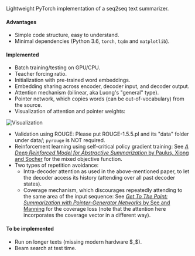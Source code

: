 Lightweight PyTorch implementation of a seq2seq text summarizer.

#### Advantages
* Simple code structure, easy to understand.
* Minimal dependencies (Python 3.6, `torch`, `tqdm` and `matplotlib`).

#### Implemented
* Batch training/testing on GPU/CPU.
* Teacher forcing ratio.
* Initialization with pre-trained word embeddings.
* Embedding sharing across encoder, decoder input, and decoder output.
* Attention mechanism (bilinear, aka Luong's "general" type).
* Pointer network, which copies words (can be out-of-vocabulary) from the source.
* Visualization of attention and pointer weights:

![Visualization](https://user-images.githubusercontent.com/6981180/42974503-765b21f6-8baf-11e8-8928-9b7a88b033a8.png)

* Validation using ROUGE: Please put ROUGE-1.5.5.pl and its "data" folder under data/; `pyrouge` is NOT required.
* Reinforcement learning using self-critical policy gradient training: See [_A Deep Reinforced Model for Abstractive Summarization_ by Paulus, Xiong and Socher](https://arxiv.org/abs/1705.04304) for the mixed objective function. 
* Two types of repetition avoidance:
  - Intra-decoder attention as used in the above-mentioned paper, to let the decoder access its history (attending over all past decoder states).
  - Coverage mechanism, which discourages repeatedly attending to the same area of the input sequence: See [_Get To The Point: Summarization with Pointer-Generator Networks_ by See and Manning](http://www.aclweb.org/anthology/P17-1099) for the coverage loss (note that the attention here incorporates the coverage vector in a different way).

#### To be implemented
* Run on longer texts (missing modern hardware $_$).
* Beam search at test time.